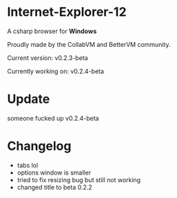 # Internet-Explorer-12
A csharp browser for <b>Windows</b>

Proudly made by the CollabVM and BetterVM community.

Current version: v0.2.3-beta

Currently working on: v0.2.4-beta
# Update
someone fucked up v0.2.4-beta

# Changelog
- tabs lol
- options window is smaller
- tried to fix resizing bug but still not working
- changed title to beta 0.2.2

